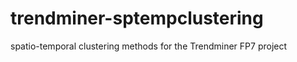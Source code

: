 trendminer-sptempclustering
===========================

spatio-temporal clustering methods for the Trendminer FP7 project

